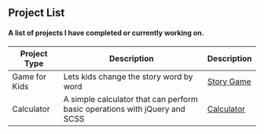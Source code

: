 ## Project List
#### A list of projects I have completed or currently working on.

Project Type  | Description   | Description
------------- | ------------- | -------------
Game for Kids | Lets kids change the story word by word | [Story Game](http://jagawebdev.com/story_game)
Calculator | A simple calculator that can perform basic operations with jQuery and SCSS | [Calculator](http://jagawebdev.com/calculator/index.html)


